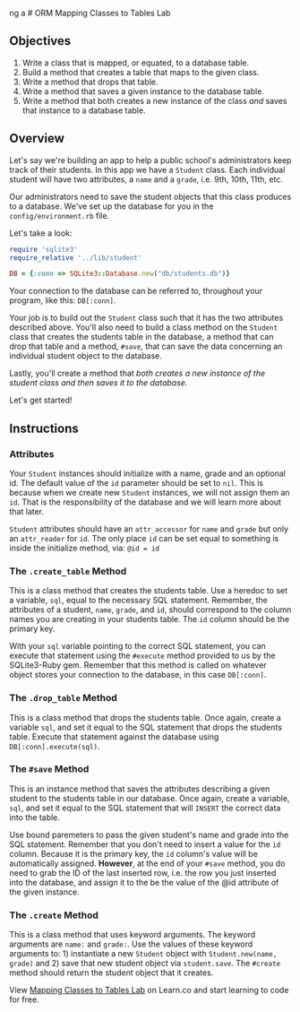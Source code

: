 ng a # ORM Mapping Classes to Tables Lab

## Objectives

1. Write a class that is mapped, or equated, to a database table. 
2. Build a method that creates a table that maps to the given class. 
3. Write a method that drops that table. 
4. Write a method that saves a given instance to the database table. 
5. Write a method that both creates a new instance of the class *and* saves that instance to a database table. 

## Overview

Let's say we're building an app to help a public school's administrators keep track of their students. In this app we have a `Student` class. Each individual student will have two attributes, a `name` and a `grade`, i.e. 9th, 10th, 11th, etc. 

Our administrators need to save the student objects that this class produces to a database. We've set up the database for you in the `config/environment.rb` file. 

Let's take a look:

```ruby
require 'sqlite3'
require_relative '../lib/student'

DB = {:conn => SQLite3::Database.new("db/students.db")}
```
Your connection to the database can be referred to, throughout your program, like this: `DB[:conn]`. 

Your job is to build out the `Student` class such that it has the two attributes described above. You'll also need to build a class method on the `Student` class that creates the students table in the database, a method that can drop that table and a method, `#save`, that can save the data concerning an individual student object to the database. 

Lastly, you'll create a method that *both creates a new instance of the student class and then saves it to the database.*

Let's get started!

## Instructions

### Attributes

Your `Student` instances should initialize with a name, grade and an optional id. The default value of the `id` parameter should be set to `nil`. This is because when we create new `Student` instances, we will not assign them an `id`. That is the responsibility of the database and we will learn more about that later. 

`Student` attributes should have an `attr_accessor` for `name` and `grade` but only an `attr_reader` for `id`. The only place `id` can be set equal to something is inside the initialize method, via: `@id = id`

### The `.create_table` Method

This is a class method that creates the students table. Use a heredoc to set a variable, `sql`, equal to the necessary SQL statement. Remember, the attributes of a student, `name`, `grade`, and `id`, should correspond to the column names you are creating in your students table. The `id` column should be the primary key. 

With your `sql` variable pointing to the correct SQL statement, you can execute that statement using the `#execute` method provided to us by the SQLite3-Ruby gem. Remember that this method is called on whatever object stores your connection to the database, in this case `DB[:conn]`.

### The `.drop_table` Method

This is a class method that drops the students table. Once again, create a variable `sql`, and set it equal to the SQL statement that drops the students table. Execute that statement against the database using `DB[:conn].execute(sql)`. 

### The `#save` Method

This is an instance method that saves the attributes describing a given student to the students table in our database. Once again, create a variable, `sql`, and set it equal to the SQL statement that will `INSERT` the correct data into the table. 

Use bound paremeters to pass the given student's name and grade into the SQL statement. Remember that you don't need to insert a value for the `id` column. Because it is the primary key, the `id` column's value will be automatically assigned. **However**, at the end of your `#save` method, you do need to grab the ID of the last inserted row, i.e. the row you just inserted into the database, and assign it to the be the value of the @id attribute of the given instance.

### The `.create` Method

This is a class method that uses keyword arguments. The keyword arguments are `name:` and `grade:`. Use the values of these keyword arguments to: 1) instantiate a new `Student` object with `Student.new(name, grade)` and 2) save that new student object via `student.save`. The `#create` method should return the student object that it creates. 

<p data-visibility='hidden'>View <a href='https://learn.co/lessons/orm-mapping-to-table-lab'>Mapping Classes to Tables Lab</a> on Learn.co and start learning to code for free.</p>
